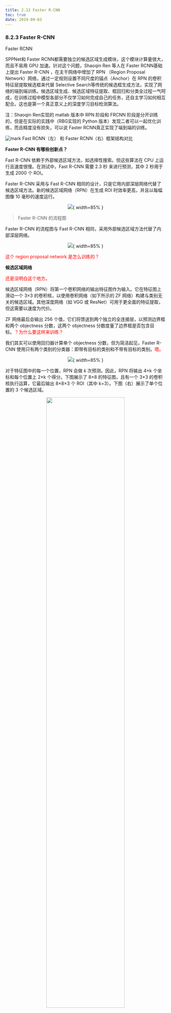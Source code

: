 ```yaml
---
title: 2.13 Faster R-CNN
toc: true
date: 2019-09-03
---
```


### 8.2.3 Faster R-CNN




Faster RCNN

SPPNet和 Faster RCNN都需要独立的候选区域生成模块，这个模块计算量很大，而且不易用 GPU 加速。针对这个问题，Shaoqin Ren 等人在 Faster RCNN基础上提出 Faster R-CNN ，在主干网络中增加了 RPN （Region Proposal Network）网络，通过一定规则设置不同尺度的锚点（Anchor）在 RPN 的卷积特征层提取候选框来代替 Selective Search等传统的候选框生成方法，实现了网络的端到端训练。候选区域生成、候选区域特征提取、框回归和分类全过程一气呵成，在训练过程中模型各部分不仅学习如何完成自己的任务，还自主学习如何相互配合。这也是第一个真正意义上的深度学习目标检测算法。



注：Shaoqin Ren实现的 matlab 版本中 RPN 阶段和 FRCNN 阶段是分开训练的，但是在实际的实践中（RBG实现的 Python 版本）发现二者可以一起优化训练，而且精度没有损失，可以说 Faster RCNN真正实现了端到端的训练。

![mark](http://images.iterate.site/blog/image/20190905/ypUkjOKIuXp6.png?imageslim)
Fast RCNN（左） 和 Faster RCNN（右）框架结构对比





**Faster R-CNN 有哪些创新点？**

Fast R-CNN 依赖于外部候选区域方法，如选择性搜索。但这些算法在 CPU 上运行且速度很慢。在测试中，Fast R-CNN 需要 2.3 秒 来进行预测，其中 2 秒用于生成 2000 个 ROI。

Faster R-CNN 采用与 Fast R-CNN 相同的设计，只是它用内部深层网络代替了候选区域方法。新的候选区域网络（RPN）在生成 ROI 时效率更高，并且以每幅图像 10 毫秒的速度运行。

<center>

![](http://images.iterate.site/blog/image/20190722/PSB4U4UOjKBB.png?imageslim){ width=85% }

</center>

> Faster R-CNN 的流程图

Faster R-CNN 的流程图与 Fast R-CNN 相同，采用外部候选区域方法代替了内部深层网络。

<center>

![](http://images.iterate.site/blog/image/20190722/cwYAufdJ1DQv.png?imageslim){ width=85% }

</center>

<span style="color:red;">这个 region proposal network 是怎么训练的？</span>

**候选区域网络**

<span style="color:red;">还是没明白这个地方。</span>

候选区域网络（RPN）将第一个卷积网络的输出特征图作为输入。它在特征图上滑动一个 3×3 的卷积核，以使用卷积网络（如下所示的 ZF 网络）构建与类别无关的候选区域。其他深度网络（如 VGG 或 ResNet）可用于更全面的特征提取，但这需要以速度为代价。

ZF 网络最后会输出 256 个值，它们将馈送到两个独立的全连接层，以预测边界框和两个 objectness 分数，这两个 objectness 分数度量了边界框是否包含目标。<span style="color:red;">？为什么要这样来训练？</span>

我们其实可以使用回归器计算单个 objectness 分数，但为简洁起见，Faster R-CNN 使用只有两个类别的分类器：即带有目标的类别和不带有目标的类别。<span style="color:red;">嗯。</span>

<center>

![](http://images.iterate.site/blog/image/20190722/xL6wX5kgzYlr.png?imageslim){ width=85% }

</center>


对于特征图中的每一个位置，RPN 会做 $k$ 次预测。因此，RPN 将输出 4×k 个坐标和每个位置上 2×k 个得分。下图展示了 8×8 的特征图，且有一个 3×3 的卷积核执行运算，它最后输出 8×8×3 个 ROI（其中 k=3）。下图（右）展示了单个位置的 3 个候选区域。

<p align="center">
    <img width="70%" height="70%" src="http://images.iterate.site/blog/image/20190722/74Turru9XbIU.png?imageslim">
</p>

假设最好涵盖不同的形状和大小。因此，Faster R-CNN 不会创建随机边界框。相反，它会预测一些与左上角名为锚点的参考框相关的偏移量（如 x, y ）。我们限制这些偏移量的值，因此我们的猜想仍然类似于锚点。

<center>

![](http://images.iterate.site/blog/image/20190722/qwfB3bVv2NyC.png?imageslim){ width=45% }

</center>


要对每个位置进行 $k$ 个预测，我们需要以每个位置为中心的 $k$ 个锚点。每个预测与特定锚点相关联，但不同位置共享相同形状的锚点。

<center>

![](http://images.iterate.site/blog/image/20190722/P0nSrhJzXR2u.png?imageslim){ width=35% }

</center>


这些锚点是精心挑选的，因此它们是多样的，且覆盖具有不同比例和宽高比的现实目标。这使得我们可以用更好的猜想来指导初始训练，并允许每个预测专门用于特定的形状。该策略使早期训练更加稳定和简便。

<center>

![](http://images.iterate.site/blog/image/20190722/pDPjNc1xW34p.png?imageslim){ width=65% }

</center>


Faster R-CNN 使用更多的锚点。它部署 9 个锚点框：3 个不同宽高比的 3 个不同大小的锚点（Anchor）框。每一个位置使用 9 个锚点，每个位置会生成 2×9 个 objectness 分数和 4×9 个坐标。






# 相关

- [DeepLearning-500-questions](https://github.com/scutan90/DeepLearning-500-questions)
